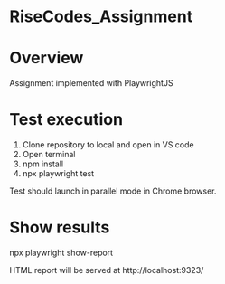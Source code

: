 # RiseCodes_Assignment

# Overview

Assignment implemented with PlaywrightJS


# Test execution
1. Clone repository to local and open in VS code
2. Open terminal
3. npm install
4. npx playwright test

Test should launch in parallel mode in Chrome browser.

# Show results
npx playwright show-report
  
HTML report will be served at http://localhost:9323/
